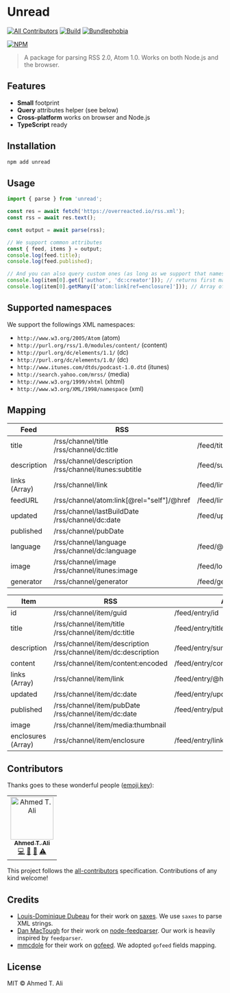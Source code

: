 # Unread

[![All Contributors](https://img.shields.io/badge/all_contributors-1-orange.svg?style=flat-square)](#contributors) [![Build](https://img.shields.io/travis/z0al/unread.svg)](https://travis-ci.org/z0al/unread) [![Bundlephobia](https://img.shields.io/bundlephobia/minzip/unread.svg)](https://bundlephobia.com/result?p=unread)

[![NPM](https://nodei.co/npm/unread.png?downloads=true&downloadRank=true&stars=true)](https://nodei.co/npm/unread/)

> A package for parsing RSS 2.0, Atom 1.0. Works on both Node.js and the browser.

## Features

- **Small** footprint
- **Query** attributes helper (see below)
- **Cross-platform** works on browser and Node.js
- **TypeScript** ready

## Installation

```sh
npm add unread
```

## Usage

```javascript
import { parse } from 'unread';

const res = await fetch('https://overreacted.io/rss.xml');
const rss = await res.text();

const output = await parse(rss);

// We support common attributes
const { feed, items } = output;
console.log(feed.title);
console.log(feed.published);

// And you can also query custom ones (as long as we support that namespace)
console.log(item[0].get(['author', 'dc:creator'])); // returns first match or undefined
console.log(item[0].getMany(['atom:link[ref=enclosure]'])); // Array of nodes
```

## Supported namespaces

We support the followings XML namespaces:

- `http://www.w3.org/2005/Atom` (atom)
- `http://purl.org/rss/1.0/modules/content/` (content)
- `http://purl.org/dc/elements/1.1/` (dc)
- `http://purl.org/dc/elements/1.0/` (dc)
- `http://www.itunes.com/dtds/podcast-1.0.dtd` (itunes)
- `http://search.yahoo.com/mrss/` (media)
- `http://www.w3.org/1999/xhtml` (xhtml)
- `http://www.w3.org/XML/1998/namespace` (xml)

## Mapping

| Feed          | RSS                                                      | Atom                          |
| ------------- | -------------------------------------------------------- | ----------------------------- |
| title         | /rss/channel/title<br>/rss/channel/dc:title              | /feed/title                   |
| description   | /rss/channel/description<br>/rss/channel/itunes:subtitle | /feed/subtitle                |
| links (Array) | /rss/channel/link                                        | /feed/link/@href              |
| feedURL       | /rss/channel/atom:link[@rel="self"]/@href                | /feed/link[@rel="self"]/@href |
| updated       | /rss/channel/lastBuildDate<br>/rss/channel/dc:date       | /feed/updated                 |
| published     | /rss/channel/pubDate                                     |                               |
| language      | /rss/channel/language<br>/rss/channel/dc:language        | /feed/@xml:lang               |
| image         | /rss/channel/image<br>/rss/channel/itunes:image          | /feed/logo                    |
| generator     | /rss/channel/generator                                   | /feed/generator               |

| Item               | RSS                                                               | Atom                               |
| ------------------ | ----------------------------------------------------------------- | ---------------------------------- |
| id                 | /rss/channel/item/guid                                            | /feed/entry/id                     |
| title              | /rss/channel/item/title<br>/rss/channel/item/dc:title             | /feed/entry/title                  |
| description        | /rss/channel/item/description<br>/rss/channel/item/dc:description | /feed/entry/summary                |
| content            | /rss/channel/item/content:encoded                                 | /feed/entry/content                |
| links (Array)      | /rss/channel/item/link                                            | /feed/entry/@href                  |
| updated            | /rss/channel/item/dc:date                                         | /feed/entry/updated                |
| published          | /rss/channel/item/pubDate<br>/rss/channel/item/dc:date            | /feed/entry/published              |
| image              | /rss/channel/item/media:thumbnail                                 |                                    |
| enclosures (Array) | /rss/channel/item/enclosure                                       | /feed/entry/link[@rel=”enclosure”] |

## Contributors

Thanks goes to these wonderful people ([emoji key](https://allcontributors.org/docs/en/emoji-key)):

<!-- ALL-CONTRIBUTORS-LIST:START - Do not remove or modify this section -->
<!-- prettier-ignore -->
<table><tr><td align="center"><a href="https://ahmed.sd"><img src="https://avatars1.githubusercontent.com/u/12673605?v=4" width="100px;" alt="Ahmed T. Ali"/><br /><sub><b>Ahmed T. Ali</b></sub></a><br /><a href="https://github.com/Ahmed T. Ali/unread/commits?author=z0al" title="Code">💻</a> <a href="https://github.com/Ahmed T. Ali/unread/commits?author=z0al" title="Documentation">📖</a> <a href="#maintenance-z0al" title="Maintenance">🚧</a> <a href="https://github.com/Ahmed T. Ali/unread/commits?author=z0al" title="Tests">⚠️</a></td></tr></table>

<!-- ALL-CONTRIBUTORS-LIST:END -->

This project follows the [all-contributors](https://github.com/all-contributors/all-contributors) specification. Contributions of any kind welcome!

## Credits

- [Louis-Dominique Dubeau](https://github.com/lddubeau) for their work on [saxes](https://github.com/lddubeau/saxes). We use `saxes` to parse XML strings.
- [Dan MacTough](https://github.com/danmactough) for their work on [node-feedparser](https://github.com/danmactough/node-feedparser). Our work is heavily inspired by `feedparser`.
- [mmcdole](https://github.com/mmcdole) for their work on [gofeed](https://github.com/mmcdole/gofeed). We adopted `gofeed` fields mapping.

## License

MIT © Ahmed T. Ali
